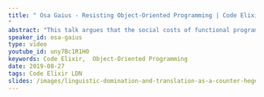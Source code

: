 ```yaml
---
title: " Osa Gaius - Resisting Object-Oriented Programming | Code Elixir LDN 19
"
abstract: "This talk argues that the social costs of functional programming are due to that fact that object-oriented programming maintains hegemony. It charts the rise of object-oriented programming’s hegemony. It then examines instances of hegemonic power, most notably in technical interviews and accepted design patterns. Lastly, this talk offers code translation as one strategy for counter-hegemonic resistance."
speaker_id: osa-gaius
type: video
youtube_id: uny7Bc1R1H0
keywords: Code Elixir,  Object-Oriented Programming
date: 2019-08-27
tags: Code Elixir LDN
slides: /images/linguistic-domination-and-translation-as-a-counter-hegemonic-practice-1-compressed.pdf
---
```


